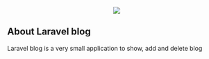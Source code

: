 <p align="center"><img src="https://laravel.com/assets/img/components/logo-laravel.svg"></p>

## About Laravel blog

Laravel blog is a very small application to show, add and delete blog
